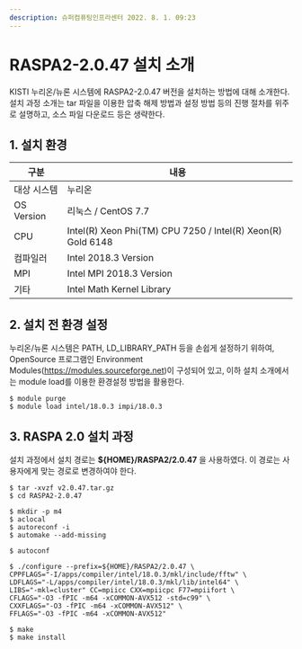 ```yaml
---
description: 슈퍼컴퓨팅인프라센터 2022. 8. 1. 09:23
---
```


# RASPA2-2.0.47 설치 소개

KISTI 누리온/뉴론 시스템에 RASPA2-2.0.47 버전을 설치하는 방법에 대해 소개한다.\
설치 과정 소개는 tar 파일을 이용한 압축 해제 방법과 설정 방법 등의 진행 절차를 위주로 설명하고, 소스 파일 다운로드 등은 생략한다.

## **1. 설치 환경**

| 구분          | 내용                                                          |
| ----------- | ----------------------------------------------------------- |
|  대상 시스템     | 누리온                                                         |
|  OS Version | 리눅스 / CentOS 7.7                                            |
|  CPU        | Intel(R) Xeon Phi(TM) CPU 7250 / Intel(R) Xeon(R) Gold 6148 |
|  컴파일러       | Intel 2018.3 Version                                        |
|  MPI        | Intel MPI 2018.3 Version                                    |
|  기타         | Intel Math Kernel Library                                   |



## **2. 설치 전 환경 설정**

누리온/뉴론 시스템은 PATH, LD\_LIBRARY\_PATH 등을 손쉽게 설정하기 위하여, OpenSource 프로그램인 Environment Modules(https://modules.sourceforge.net)이 구성되어 있고, 이하 설치 소개에서는 module load를 이용한 환경설정 방법을 활용한다.

```
$ module purge
$ module load intel/18.0.3 impi/18.0.3
```

## **3. RASPA 2.0 설치 과정**

설치 과정에서 설치 경로는 **${HOME}/RASPA2/2.0.47** 을 사용하였다. 이 경로는 사용자에게 맞는 경로로 변경하여야 한다.

```
$ tar -xvzf v2.0.47.tar.gz
$ cd RASPA2-2.0.47

$ mkdir -p m4
$ aclocal
$ autoreconf -i
$ automake --add-missing

$ autoconf

$ ./configure --prefix=${HOME}/RASPA2/2.0.47 \
CPPFLAGS="-I/apps/compiler/intel/18.0.3/mkl/include/fftw" \
LDFLAGS="-L/apps/compiler/intel/18.0.3/mkl/lib/intel64" \
LIBS="-mkl=cluster" CC=mpiicc CXX=mpiicpc F77=mpiifort \
CFLAGS="-O3 -fPIC -m64 -xCOMMON-AVX512 -std=c99" \
CXXFLAGS="-O3 -fPIC -m64 -xCOMMON-AVX512" \
FFLAGS="-O3 -fPIC -m64 -xCOMMON-AVX512"

$ make 
$ make install
```
